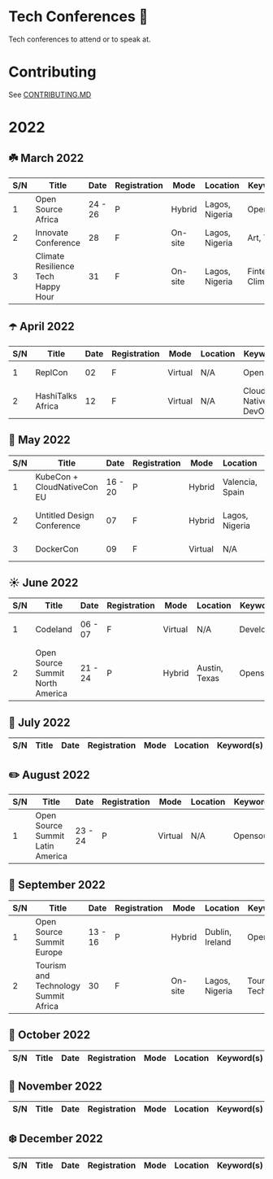 # Tech Conferences 🎤

Tech conferences to attend or to speak at.

# Contributing

See [CONTRIBUTING.MD](https://github.com/Ileriayo/tech-conferences/blob/main/CONTRIBUTING.MD)

# 2022

## ☘️ March 2022

| S/N | Title                                  | Date      | Registration | Mode      | Location            | Keyword(s)             | URL                                                                                                | Perks             |
| --- | -------------------------------------- | --------- | ------------ |---------- |-------------------- |----------------------- |------------------------------------------------------------------------ | ---------------------------------------------
| 1   | Open Source Africa                     | 24 - 26   | P            | Hybrid    | Lagos, Nigeria      | Opensource             | [url](https://festival.oscafrica.org/)                                                            | Speaker benefits
| 2   | Innovate Conference                    | 28        | F            | On-site   | Lagos, Nigeria      | Art, Tech              | [url](https://www.eventbrite.com/e/innovate-conference-tickets-302365091127?aff=ebdssbdestsearch) | Network, Workshop
| 3   | Climate Resilience Tech Happy Hour     | 31        | F            | On-site   | Lagos, Nigeria      | Fintech, Climate       | [url](https://www.eventbrite.com/e/climate-resilience-tech-happy-hour-tickets-300816950597)       | Network, Cocktails


## ☂️ April 2022

| S/N | Title                                  | Date      | Registration | Mode      | Location            | Keyword(s)             | URL                                                                     | Perks                                        |
| --- | -------------------------------------- | --------- | ------------ |---------- |-------------------- |----------------------- |------------------------------------------------------------------------ | ---------------------------------------------
| 1   | ReplCon                                | 02        | F            | Virtual   | N/A        | Opensource             | [url](https://hopin.com/events/repl-con-22/registration)                                   | Workshops, Hackathon
| 2   | HashiTalks Africa                      | 12        | F            | Virtual   | N/A        | Cloud Native, DevOps   | [url](https://sessionize.com/hashitalks-africa)                                   | Learning


## 🌸 May 2022

| S/N | Title                                  | Date      | Registration | Mode      | Location            | Keyword(s)             | URL                                                                      | Perks                                       |
| --- | -------------------------------------- | --------- | ------------ |---------- |-------------------- |----------------------- |------------------------------------------------------------------------ | ---------------------------------------------
| 1   | KubeCon + CloudNativeCon EU            | 16 - 20   | P            | Hybrid    | Valencia, Spain     | Cloud Native           | [url](https://events.linuxfoundation.org/kubecon-cloudnativecon-europe) | Virtual and In-person scholarships
| 2   | Untitled Design Conference             | 07        | F            | Hybrid    | Lagos, Nigeria      | Design                 | [url](https://udcom.space/)                                             | Network, Live workshop
| 3   | DockerCon                              | 09        | F            | Virtual   | N/A                 | Cloud Native           | [url](https://docker.events.cube365.net/dockercon/2022)                 | 


## ☀️ June 2022

| S/N | Title                                  | Date      | Registration | Mode      | Location            | Keyword(s)             | URL                                                                     | Perks                                        |
| --- | -------------------------------------- | --------- | ------------ |---------- |-------------------- |----------------------- |------------------------------------------------------------------------ | ---------------------------------------------
| 1   | Codeland                               | 06 - 07   | F            | Virtual   | N/A                 | Developer              | [url](https://codelandconf.com/)                                        | $200 speaker benefits
| 2   | Open Source Summit North America       | 21 - 24   | P            | Hybrid    | Austin, Texas       | Opensource             | [url](https://events.linuxfoundation.org/open-source-summit-north-america) | Travel Funding


## 🍦 July 2022

| S/N | Title                                  | Date      | Registration | Mode      | Location            | Keyword(s)             | URL                                                                     | Perks                                        |
| --- | -------------------------------------- | --------- | ------------ |---------- |-------------------- |----------------------- |------------------------------------------------------------------------ | ---------------------------------------------


## ✏️ August 2022

| S/N | Title                                  | Date      | Registration | Mode      | Location            | Keyword(s)             | URL                                                                     | Perks                                        |
| --- | -------------------------------------- | --------- | ------------ |---------- |-------------------- |----------------------- |------------------------------------------------------------------------ | ---------------------------------------------
| 1   | Open Source Summit Latin America       | 23 - 24   | P            | Virtual    | N/A                 | Opensource             | [url](https://events.linuxfoundation.org/open-source-summit-latin-america) | Travel Funding


## 🍎 September 2022

| S/N | Title                                  | Date      | Registration | Mode      | Location            | Keyword(s)             | URL                                                                                                                           | Perks                                        |
| --- | -------------------------------------- | --------- | ------------ |---------- |-------------------- |----------------------- |------------------------------------------------------------------------ | ---------------------------------------------
| 1   | Open Source Summit Europe              | 13 - 16   | P            | Hybrid    | Dublin, Ireland     | Opensource             | [url](https://events.linuxfoundation.org/open-source-summit-europe) | Travel Funding
| 2   | Tourism and Technology Summit Africa   | 30        | F            | On-site   | Lagos, Nigeria      | Tourism, Tech          | [url](https://www.eventbrite.com/e/tourism-and-technology-summit-africa-2022-registration-274157692037?aff=ebdsoporgprofile) | Network, Workshop


## 🍊 October 2022

| S/N | Title                                  | Date      | Registration | Mode      | Location            | Keyword(s)             | URL                                                                     | Perks                                        |
| --- | -------------------------------------- | --------- | ------------ |---------- |-------------------- |----------------------- |------------------------------------------------------------------------ | ---------------------------------------------


## 🍂 November 2022

| S/N | Title                                  | Date      | Registration | Mode      | Location            | Keyword(s)             | URL                                                                     | Perks                                        |
| --- | -------------------------------------- | --------- | ------------ |---------- |-------------------- |----------------------- |------------------------------------------------------------------------ | ---------------------------------------------


## ❄️ December 2022

| S/N | Title                                  | Date      | Registration | Mode      | Location            | Keyword(s)             | URL                                                                     | Perks                                        |
| --- | -------------------------------------- | --------- | ------------ |---------- |-------------------- |----------------------- |------------------------------------------------------------------------ | ---------------------------------------------
